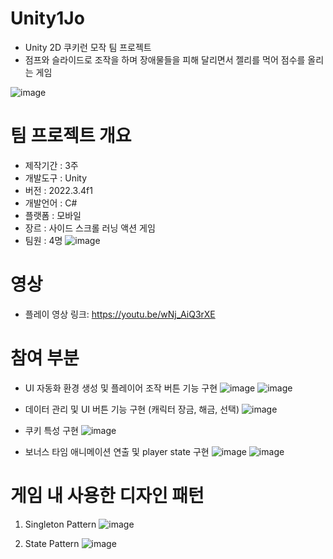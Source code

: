 # Unity1Jo
- Unity 2D 쿠키런 모작 팀 프로젝트
- 점프와 슬라이드로 조작을 하며 장애물들을 피해 달리면서 젤리를 먹어 점수를 올리는 게임

![image](https://github.com/urshin/Unity1Jo/assets/46379443/f09c6285-74fd-4f08-a6ef-665127d83399)

# 팀 프로젝트 개요 
- 제작기간 : 3주
- 개발도구 : Unity
- 버전 : 2022.3.4f1
- 개발언어 : C#
- 플랫폼 : 모바일
- 장르 : 사이드 스크롤 러닝 액션 게임
- 팀원 : 4명
 ![image](https://github.com/urshin/Unity1Jo/assets/46379443/51b41bde-a19f-4b3d-a3fb-dc943f21bf3d)
 
# 영상  
- 플레이 영상 링크: https://youtu.be/wNj_AiQ3rXE

# 참여 부분 
- UI 자동화 환경 생성 및 플레이어 조작 버튼 기능 구현
![image](https://github.com/urshin/Unity1Jo/assets/46379443/829aadf7-0fb2-4887-9eb4-14f6c50e8aea)
![image](https://github.com/urshin/Unity1Jo/assets/46379443/322b4239-4fe8-492a-8405-41043124b6ca)

- 데이터 관리 및 UI 버튼 기능 구현 (캐릭터 장금, 해금, 선택)
![image](https://github.com/urshin/Unity1Jo/assets/46379443/e6cc058b-e2c5-4023-a5cd-6ebc7f13ce9b)

- 쿠키 특성 구현 
![image](https://github.com/urshin/Unity1Jo/assets/46379443/b5ad7f62-7ccd-4783-9a85-603b7f034c9d)

- 보너스 타임 애니메이션 연출 및 player state 구현
![image](https://github.com/urshin/Unity1Jo/assets/46379443/1c076e55-2d02-4023-ba48-45d85a0e9e21)
![image](https://github.com/urshin/Unity1Jo/assets/46379443/418cbe5a-d983-4acd-ac5c-5952ea34a61d)

  
# 게임 내 사용한 디자인 패턴 
1. Singleton Pattern
![image](https://github.com/urshin/Unity1Jo/assets/46379443/4bed1125-1e38-407f-b883-dcf9b6626a25)

2. State Pattern 
![image](https://github.com/urshin/Unity1Jo/assets/46379443/36090e31-f34e-43a9-a9d4-dd5a89f687ad)


